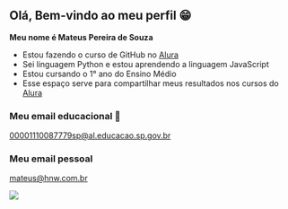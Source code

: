 ## Olá, Bem-vindo ao meu perfil 😁

**Meu nome é Mateus Pereira de Souza**

- Estou fazendo o curso de GitHub no [Alura](https://www.alura.com.br)
- Sei linguagem Python e estou aprendendo a linguagem JavaScript
- Estou cursando o 1° ano do Ensino Médio
- Esse espaço serve para compartilhar meus resultados nos cursos do [Alura](https://www.alura.com.br)

### Meu email educacional 📩

00001110087779sp@al.educacao.sp.gov.br

### Meu email pessoal

mateus@hnw.com.br

![](https://media.tenor.com/xRUyjk6zCSIAAAAM/bleach-ichigo.gif)
